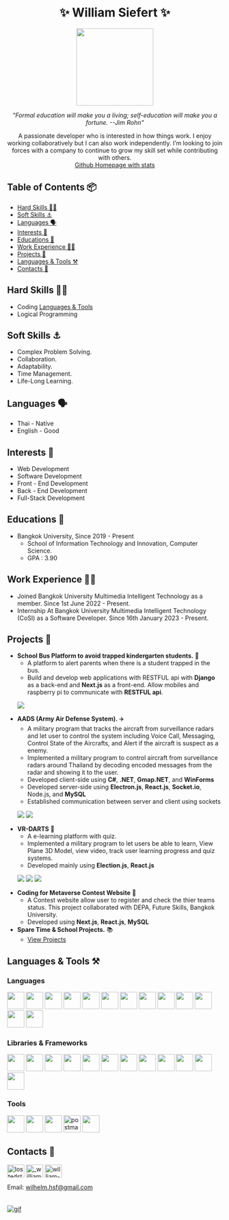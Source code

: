 <h1 align="center">✨ William Siefert ✨</h1>
<p align="center">
    <img src="./images/profile.png" width="180px"/>
</p>
<p align="center" >
    <i>
        "Formal education will make you a living; self-education will make you a fortune. --Jim Rohn"
    </i>
</p>
<p align="center">
A passionate developer who is interested in how things work. I enjoy working collaboratively but I can also work independently. I’m looking to join forces with a company to continue to grow my skill set while contributing with others.
<br/>
<a align="center" href="https://github.com/king-glitch">Github Homepage with stats</a>
<br/>

## Table of Contents 📦

-   [Hard Skills 🤹🏻](#hard-skills-)
-   [Soft Skills ⚓](#soft-skills-)
-   [Languages 🗣️](#languages-)
-   [Interests 🤖](#interests-)
-   [Educations 🏫](#educations-)
-   [Work Experience 🧑‍💼](#work-experience-)
-   [Projects 🚧](#projects-)
-   [Languages & Tools ⚒️](#languages--tools-%EF%B8%8F)
-   [Contacts 🐧](#contacts-)

## Hard Skills 🤹🏻

-   Coding [Languages & Tools](#languages--tools)
-   Logical Programming

## Soft Skills ⚓

-   Complex Problem Solving.
-   Collaboration.
-   Adaptability.
-   Time Management.
-   Life-Long Learning.

## Languages 🗣️

-   Thai - Native
-   English - Good

## Interests 🤖

-   Web Development
-   Software Development
-   Front - End Development
-   Back - End Development
-   Full-Stack Development

## Educations 🏫

-   Bangkok University, Since 2019 - Present 
    - School of Information Technology and Innovation, Computer Science. 
    - GPA : 3.90

## Work Experience 🧑‍💼

-   Joined Bangkok University Multimedia Intelligent Technology as a member. Since 1st June 2022 - Present.
-   Internship At Bangkok University Multimedia Intelligent Technology (CoSI) as a Software Developer. Since 16th January 2023 - Present.
    
## Projects 🚧

-   <b>School Bus Platform to avoid trapped kindergarten students.</b> 🚌
    -   A platform to alert parents when there is a student trapped in the bus.
    -   Build and develop web applications with RESTFUL api with <b>Django</b> as a back-end and <b>Next.js</b> as a front-end. Allow mobiles and raspberry pi to communicate with <b>RESTFUL api</b>.
    <p>
            <img src="./images/school-bus.png"/>
    </p>
-   <b>AADS (Army Air Defense System).</b> ✈️
    - A military program that tracks the aircraft from surveillance radars and let user to control the system including Voice Call, Messaging, Control State of the Aircrafts, and Alert if the aircraft is suspect as a enemy.
    - Implemented a military program to control aircraft from surveillance radars around Thailand by decoding encoded messages from the radar and showing it to the user.
    - Developed client-side using <b>C#</b>, <b>.NET</b>, <b>Gmap.NET</b>, and <b>WinForms</b>
    - Developed server-side using <b>Electron.js</b>, <b>React.js</b>, <b>Socket.io</b>, Node.js</b>, and <b>MySQL</b>
    - Established communication between server and client using sockets
    <p>
        <img src="./images/aads-server.png"/>
        <img src="./images/adds-client.png"/>
    </p>
-   <b>VR-DARTS</b> 🎲
    - A e-learning platform with quiz.
    - Implemented a military program to let users be able to learn, View Plane 3D Model, view video, track user learning progress and quiz systems.
    - Developed mainly using <b>Election.js</b>, <b>React.js</b>
    <p>
        <img src="./images/vr-darts-model.png"/>
        <img src="./images/vr-darts-quiz.png"/>
        <img src="./images/vr-dart-video.png"/>
    </p>
-   <b>Coding for Metaverse Contest Website</b> 🎲
    - A Contest website allow user to register and check the thier teams status. This project collaborated with DEPA, Future Skills, Bangkok University.
    - Developed using <b>Next.js</b>, <b>React.js</b>, <b>MySQL</b>
-   <b>Spare Time & School Projects.</b> 📚
    -   [View Projects](https://github.com/king-glitch?tab=repositories)

## Languages & Tools ⚒️

### Languages

<p align="left">
    <img src="https://cdn.jsdelivr.net/gh/devicons/devicon/icons/typescript/typescript-original.svg" width="40" height="40"/>          
    <img src="https://cdn.jsdelivr.net/gh/devicons/devicon/icons/javascript/javascript-original.svg" width="40" height="40"/>
    <img src="https://cdn.jsdelivr.net/gh/devicons/devicon/icons/python/python-original.svg" width="40" height="40"/>          
    <img src="https://cdn.jsdelivr.net/gh/devicons/devicon/icons/csharp/csharp-original.svg" width="40" height="40"/>          
    <img src="https://cdn.jsdelivr.net/gh/devicons/devicon/icons/java/java-original.svg" width="40" height="40"/>
    <img src="https://cdn.jsdelivr.net/gh/devicons/devicon/icons/go/go-original.svg" width="40" height="40"/>
    <img src="https://cdn.jsdelivr.net/gh/devicons/devicon/icons/php/php-original.svg" width="40" height="40"/>
    <img src="https://cdn.jsdelivr.net/gh/devicons/devicon/icons/html5/html5-original.svg" width="40" height="40"/>
    <img src="https://cdn.jsdelivr.net/gh/devicons/devicon/icons/css3/css3-original.svg" width="40" height="40"/>
    <img src="https://cdn.jsdelivr.net/gh/devicons/devicon/icons/mysql/mysql-original.svg" width="40" height="40"/>
    <img src="https://cdn.jsdelivr.net/gh/devicons/devicon/icons/postgresql/postgresql-original.svg" width="40" height="40"/>                    
    <img src="https://cdn.jsdelivr.net/gh/devicons/devicon/icons/sqlite/sqlite-original.svg" width="40" height="40"/>
    <img src="https://cdn.jsdelivr.net/gh/devicons/devicon/icons/mongodb/mongodb-original.svg" width="40" height="40"/>
</p>

### Libraries & Frameworks

<p align="left">
    <img src="https://cdn.jsdelivr.net/gh/devicons/devicon/icons/react/react-original.svg" width="40" height="40"/>
    <img src="https://cdn.jsdelivr.net/gh/devicons/devicon/icons/nextjs/nextjs-original.svg" width="40" height="40"/>
    <img src="https://cdn.jsdelivr.net/gh/devicons/devicon/icons/electron/electron-original.svg" width="40" height="40"/>
    <img src="https://cdn.jsdelivr.net/gh/devicons/devicon/icons/express/express-original.svg" width="40" height="40"/>
    <img src="https://cdn.jsdelivr.net/gh/devicons/devicon/icons/tailwindcss/tailwindcss-original-wordmark.svg" width="40" height="40"/>
    <img src="https://cdn.jsdelivr.net/gh/devicons/devicon/icons/dotnetcore/dotnetcore-original.svg" width="40" height="40"/>
    <img src="https://cdn.jsdelivr.net/gh/devicons/devicon/icons/laravel/laravel-plain.svg" width="40" height="40"/>
    <img src="https://cdn.jsdelivr.net/gh/devicons/devicon/icons/xamarin/xamarin-original.svg"width="40" height="40"/>
    <img src="https://cdn.jsdelivr.net/gh/devicons/devicon/icons/django/django-plain.svg" width="40" height="40"/>
    <img src="https://cdn.jsdelivr.net/gh/devicons/devicon/icons/discordjs/discordjs-original.svg" width="40" height="40"/>
    <img src="https://cdn.jsdelivr.net/gh/devicons/devicon/icons/webpack/webpack-original.svg" width="40" height="40"/>
    <img src="https://cdn.jsdelivr.net/gh/devicons/devicon/icons/socketio/socketio-original.svg" width="40" height="40" />
          
</p>

### Tools

<p align="left">
    <img src="https://cdn.jsdelivr.net/gh/devicons/devicon/icons/github/github-original.svg" width="40" height="40" />
    <img src="https://cdn.jsdelivr.net/gh/devicons/devicon/icons/vscode/vscode-original.svg" width="40" height="40"/>
    <img src="https://cdn.jsdelivr.net/gh/devicons/devicon/icons/jetbrains/jetbrains-original.svg" width="40" height="40"/>
    <img src="https://www.vectorlogo.zone/logos/getpostman/getpostman-icon.svg" alt="postman" width="40" height="40"/>
    <img src="https://cdn.jsdelivr.net/gh/devicons/devicon/icons/docker/docker-original.svg" width="40" height="40"/>
          
</p>

## Contacts 🐧

<a href="https://fb.com/lostedstardust" target="_blank"><img align="center" src="https://raw.githubusercontent.com/rahuldkjain/github-profile-readme-generator/master/src/images/icons/Social/facebook.svg" alt="lostedstardust" height="30" width="40" /></a>
<a href="https://instagram.com/_william.ts" target="_blank"><img align="center" src="https://raw.githubusercontent.com/rahuldkjain/github-profile-readme-generator/master/src/images/icons/Social/instagram.svg" alt="_william.ts" height="30" width="40" /></a>
<a href="https://linkedin.com/in/william-siefert" target="_blank"><img align="center" src="https://raw.githubusercontent.com/rahuldkjain/github-profile-readme-generator/master/src/images/icons/Social/linked-in-alt.svg" alt="william-siefert" height="30" width="40" /></a>

Email: wilhelm.hsf@gmail.com
<br/>
<br/>
<br/>
<a href="https://media2.giphy.com/media/bAQH7WXKqtIBrPs7sR/giphy.gif?cid=ecf05e477heklochdsb3hge5z6v1msanxjyrbb2un2j93b2c&rid=giphy.gif&ct=g" target="_blank"><img align="center" src="https://media2.giphy.com/media/bAQH7WXKqtIBrPs7sR/giphy.gif?cid=ecf05e477heklochdsb3hge5z6v1msanxjyrbb2un2j93b2c&rid=giphy.gif&ct=g" alt="gif"/></a>
